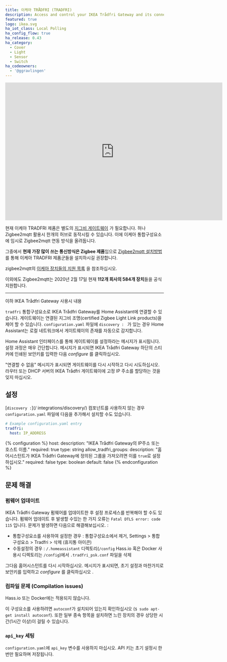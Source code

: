 ```yaml
---
title: 이케아 TRÅDFRI (TRADFRI)
description: Access and control your IKEA Trådfri Gateway and its connected Zigbee-based devices.
featured: true
logo: ikea.svg
ha_iot_class: Local Polling
ha_config_flow: true
ha_release: 0.43
ha_category:
  - Cover
  - Light
  - Sensor
  - Switch
ha_codeowners:
  - '@ggravlingen'
---
```


<iframe width="690" height="437" src="https://www.youtube.com/embed/dkgFk8km4dk" frameborder="0" allow="accelerometer; autoplay; encrypted-media; gyroscope; picture-in-picture" allowfullscreen></iframe>

현재 이케아 TRADFRI 제품은 별도의 [지그비 게이트웨이](https://www.ikea.com/ca/en/p/tradfri-gateway-white-00337813/) 가 필요합니다. 허나 Zigbee2mqtt 활용시 한개의 허브로 동작시킬 수 있습니다. 이에 이케아 통합구성요소에 임시로 Zigbee2mqtt 연동 방식을 올려둡니다. 

그중에서 **현재 가장 많이 쓰는 통신방식은 Zigbee 제품**임으로 [Zigbee2mqtt 설치방법](https://hakorea.github.io/integrations/zha/)를 통해 이케아 TRADFRI 제품군들을 설치하시길 권장합니다. 

zigbee2mqtt의 [이케아 장치들의 지원 목록](https://www.zigbee2mqtt.io/information/supported_devices.html#ikea) 을 참조하십시오. 

이외에도 Zigbee2mqtt는 2020년 2월 17일 현재 **112개 회사의 584개 장치**들을 공식 지원합니다. 

------------------------------------------------------------------------------------------------------------

이하 IKEA Trådfri Gateway 사용시 내용 

`tradfri` 통합구성요소로 IKEA Trådfri Gateway를 Home Assistant에 연결할 수 있습니다. 게이트웨이는 연결된 지그비 조명(certified Zigbee Light Link products)을 제어 할 수 있습니다. `configuration.yaml` 파일에 `discovery : ` 가 있는 경우 Home Assistant는 로컬 네트워크에서 게이트웨이의 존재를 자동으로 감지합니다.

Home Assistant 인터페이스를 통해 게이트웨이를 설정하라는 메시지가 표시됩니다. 설정 과정은 매우 간단합니다. 메시지가 표시되면 IKEA Trådfri Gateway 하단의 스티커에 인쇄된 보안키를 입력한 다음 *configure* 를 클릭하십시오.

<div class='note'>
"연결할 수 없음" 메시지가 표시되면 게이트웨이를 다시 시작하고 다시 시도하십시오. 라우터 또는 DHCP 서버의 IKEA Trådfri 게이트웨이에 고정 IP 주소를 할당하는 것을 잊지 마십시오.
</div>

## 설정 

[`discovery :`](/ integrations/discovery/) 컴포넌트를 사용하지 않는 경우 `configuration.yaml` 파일에 다음을 추가해서 설치할 수도 있습니다.

```yaml
# Example configuration.yaml entry
tradfri:
  host: IP_ADDRESS
```

{% configuration %}
host:
  description: "IKEA Trådfri Gateway의 IP주소 또는 호스트 이름."
  required: true
  type: string
allow_tradfri_groups:
  description: "홈어시스턴트가 IKEA Trådfri Gateway에 정의된 그룹을 가져오려면 이를 `true`로 설정하십시오."
  required: false
  type: boolean
  default: false
{% endconfiguration %}

## 문제 해결

### 펌웨어 업데이트

IKEA Trådfri Gateway 펌웨어를 업데이트한 후 설정 프로세스를 반복해야 할 수도 있습니다. 펌웨어 업데이트 후 발생할 수있는 한 가지 오류는 `Fatal DTLS error: code 115` 입니다. 문제가 발생하면 다음으로 해결해보십시오. : 
- 통합구성요소를 사용하여 설정한 경우 : 통합구성요소에서 제거, Settings > 통합구성요소 > Tradfri > 삭제 (휴지통 아이콘)
- 수동설정의 경우 : `/.homeassistant` 디렉토리(`/config` Hass.io 혹은 Docker 사용시 디렉토리는 `/config`)에서 `.tradfri_psk.conf` 파일을 삭제

그다음 홈어시스턴트를 다시 시작하십시오. 메시지가 표시되면, 초기 설정과 마찬가지로 보안키를 입력하고 *configure* 를 클릭하십시오 .

### 컴파일 문제 (Compilation issues)

<div class='note'>
  Hass.io 또는 Docker에는 적용되지 않습니다.
</div>

이 구성요소를 사용하려면 `autoconf`가 설치되어 있는지 확인하십시오 (`$ sudo apt-get install autoconf`). 또한 일부 종속 항목을 설치하면 느린 장치의 경우 상당한 시간(1시간 이상)이 걸릴 수 있습니다.

### `api_key` 세팅 

`configuration.yaml`에 `api_key` 변수를 사용하지 마십시오. API 키는 초기 설정시 한 번만 필요하며 저장됩니다.